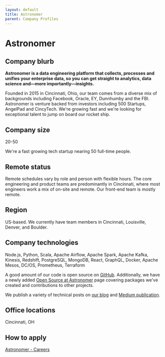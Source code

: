 ```yaml
---
layout: default
title: Astronomer
parent: Company Profiles
---
```


# Astronomer

## Company blurb

**Astronomer is a data engineering platform that collects, processes and unifies your enterprise data, so you can get straight to analytics, data science and—more importantly—insights.**

Founded in 2015 in Cincinnati, Ohio, our team comes from a diverse mix of backgrounds including Facebook, Oracle, EY, Dunnhumby and the FBI. Astronomer is venture backed from investors including 500 Startups, AngelPad and CincyTech. We're growing fast and we're looking for exceptional talent to jump on board our rocket ship.

## Company size

20-50

We're a fast growing tech startup nearing 50 full-time people.

## Remote status

Remote schedules vary by role and person with flexible hours. The core engineering and product teams are predominantly in Cincinnati, where most engineers work a mix of on-site and remote. Our front-end team is mostly remote.

## Region

US-based. We currently have team members in Cincinnati, Louisville, Denver, and Boulder.

## Company technologies

Node.js, Python, Scala, Apache Airflow, Apache Spark, Apache Kafka, Kinesis, Redshift, PostgreSQL, MongoDB, React, GraphQL, Docker, Apache Mesos, DC/OS, Prometheus, Terraform

A good amount of our code is open source on [GitHub](https://github.com/astronomerio/). Additionally, we have a newly added [Open Source at Astronomer](https://docs.astronomer.io/docs/1.0/guides/open-source/) page covering packages we've created and contributions to other projects.

We publish a variety of technical posts on [our blog](https://www.astronomer.io/blog) and [Medium publication](https://medium.com/the-astronomer-journey/latest).

## Office locations

Cincinnati, OH

## How to apply

[Astronomer - Careers](https://astronomer.recruitee.com/)
